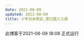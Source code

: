 ```yaml
---
date: 2021-08-09 
updated: 2021-08-09
title: 少年剑未佩妥,便已踏入江湖
---
```

此博客于2021-08-09 18:08 正式运行

<!-- more -->

